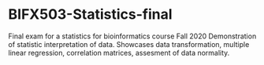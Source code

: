 # BIFX503-Statistics-final
Final exam for a statistics for bioinformatics course Fall 2020
Demonstration of statistic interpretation of data. Showcases data transformation, multiple linear regression, correlation matrices, assesment of data normality.
